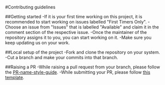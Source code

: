 #Contributing guidelines

##Getting started
-If it is your first time working on this project, it is recommended to start working on issues labelled "First Timers Only".
-Choose an issue from "Issues" that is labelled "Available" and claim it in the comment section of the respective issue. 
-Once the maintainer of the repository assigns it to you, you can start working on it.
-Make sure you keep updating us on your work.

##Local setup of the project
-Fork and clone the repository on your system.
-Cut a branch and make your commits into that branch.

##Raising a PR
-While raising a pull request from your branch, please follow the [PR-name-style-guide]().
-While submitting your PR, please follow [this template]().



